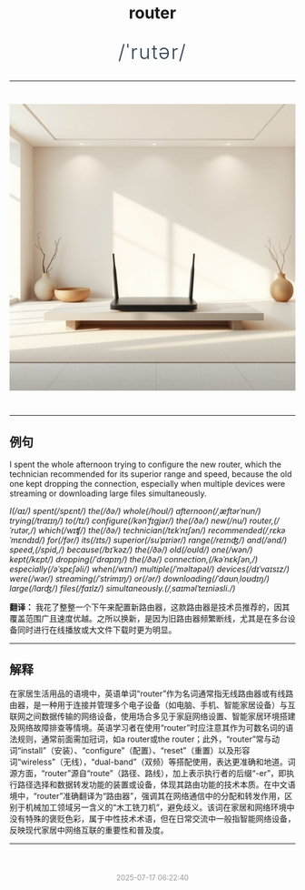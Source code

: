 <div align="center">

# router

<div style="margin: 30px 0;">
<h1 style="font-size: 2.5em; font-weight: 300; letter-spacing: 2px; margin: 0; color: #2c3e50;">
/ˈrutər/
</h1>
</div>

</div>

---

<div align="center" style="margin: 40px 0;">

![router](images/router.png)

</div>

---

## 例句

I spent the whole afternoon trying to configure the new router, which the technician recommended for its superior range and speed, because the old one kept dropping the connection, especially when multiple devices were streaming or downloading large files simultaneously.

*I(/aɪ/) spent(/spɛnt/) the(/ðə/) whole(/hoʊl/) afternoon(/ˌæftərˈnun/) trying(/traɪɪŋ/) to(/tɪ/) configure(/kənˈfɪgjər/) the(/ðə/) new(/nu/) router,(/ˈrutər,/) which(/wɪʧ/) the(/ðə/) technician(/tɛkˈnɪʃən/) recommended(/ˌrɛkəˈmɛndɪd/) for(/fər/) its(/ɪts/) superior(/suˈpɪriər/) range(/reɪnʤ/) and(/ənd/) speed,(/spid,/) because(/bɪˈkəz/) the(/ðə/) old(/oʊld/) one(/wən/) kept(/kɛpt/) dropping(/ˈdrɑpɪŋ/) the(/ðə/) connection,(/kəˈnɛkʃən,/) especially(/əˈspɛʃəli/) when(/wɪn/) multiple(/ˈməltəpəl/) devices(/dɪˈvaɪsɪz/) were(/wər/) streaming(/ˈstrimɪŋ/) or(/ər/) downloading(/ˈdaʊnˌloʊdɪŋ/) large(/lɑrʤ/) files(/faɪlz/) simultaneously.(/ˌsaɪməlˈteɪniəsli./)*

**翻译：** 我花了整整一个下午来配置新路由器，这款路由器是技术员推荐的，因其覆盖范围广且速度优越。之所以换新，是因为旧路由器频繁断线，尤其是在多台设备同时进行在线播放或大文件下载时更为明显。

---

## 解释

在家居生活用品的语境中，英语单词“router”作为名词通常指无线路由器或有线路由器，是一种用于连接并管理多个电子设备（如电脑、手机、智能家居设备）与互联网之间数据传输的网络设备，使用场合多见于家庭网络设置、智能家居环境搭建及网络故障排查等情境。英语学习者在使用“router”时应注意其作为可数名词的语法规则，通常前面需加冠词，如a router或the router；此外，“router”常与动词“install”（安装）、“configure”（配置）、“reset”（重置）以及形容词“wireless”（无线），“dual-band”（双频）等搭配使用，表达更准确和地道。词源方面，“router”源自“route”（路径、路线），加上表示执行者的后缀“-er”，即执行路径选择和数据转发功能的装置或设备，体现其路由功能的技术本质。在中文语境中，“router”准确翻译为“路由器”，强调其在网络通信中的分配和转发作用，区别于机械加工领域另一含义的“木工铣刀机”，避免歧义。该词在家居和网络环境中没有特殊的褒贬色彩，属于中性技术术语，但在日常交流中一般指智能网络设备，反映现代家居中网络互联的重要性和普及度。


---

<div align="center" style="margin-top: 50px;">
<small style="color: #999; font-size: 0.9em;">2025-07-17 06:22:40</small>
</div>
